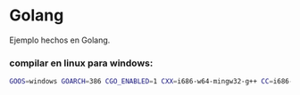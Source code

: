 # Golang
Ejemplo hechos en Golang.


### compilar en linux para windows:
```bash
GOOS=windows GOARCH=386 CGO_ENABLED=1 CXX=i686-w64-mingw32-g++ CC=i686-w64-mingw32-gcc go build main.go
```
